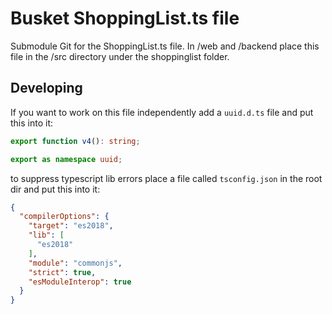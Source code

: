 # Busket ShoppingList.ts file

Submodule Git for the ShoppingList.ts file. In /web and /backend place this file in the /src directory under the
shoppinglist folder.

## Developing

If you want to work on this file independently add a `uuid.d.ts` file and put this into it:

```ts
export function v4(): string;

export as namespace uuid;
```

to suppress typescript lib errors place a file called `tsconfig.json` in the root dir and put this into it:

```json
{
  "compilerOptions": {
    "target": "es2018",
    "lib": [
      "es2018"
    ],
    "module": "commonjs",
    "strict": true,
    "esModuleInterop": true
  }
}
```

